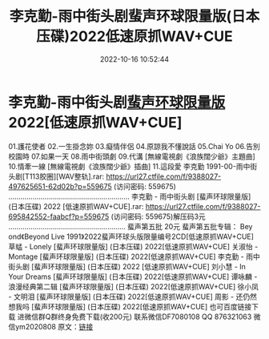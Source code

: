 ﻿---
title: 李克勤-雨中街头剧蜚声环球限量版(日本压碟)2022低速原抓WAV+CUE
date: 2022-10-16 10:52:44
categories: 新碟专辑、稀有等精品
tags: 华语中文
---
# 李克勤-雨中街头剧[蜚声环球限量版](日本压碟)2022[低速原抓WAV+CUE]

01.護花使者
02.一生掛念妳
03.癡情伴侶
04.原諒我不懂說話
05.Chai Yo
06.告別校園時
07.如果一天
08.雨中街頭劇
09.代溝 [無線電視劇《浪族闊少爺》主題曲]
10.情牽一線 [無線電視劇《浪族闊少爺》插曲]
11.這段愛
李克勤 1991-00-雨中街头剧[T113胶圈][WAV整轨].rar:
https://url27.ctfile.com/f/9388027-497625651-62d02b?p=559675
(访问密码: 559675)
............................................................
李克勤 - 雨中街头剧 [蜚声环球限量版] (日本压碟) 2022 [低速原抓WAV+CUE].rar: https://url27.ctfile.com/f/9388027-695842552-faabcf?p=559675
(访问密码: 559675)解压码3元
..........................................................
蜚声第五批 20元
蜚声第五批专辑：
Bey ond《Beyond Live 1991》2022蜚声环球头版限量编号2CD[低速原抓WAV+CUE]
草蜢 - Lonely [蜚声环球限量版] (日本压碟) 2022[低速原抓WAV+CUE]
关淑怡 - Montage [蜚声环球限量版] (日本压碟) 2022[低速原抓WAV+CUE]
李克勤 - 雨中街头剧 [蜚声环球限量版] (日本压碟) 2022 [低速原抓WAV+CUE]
刘小慧 - In Your Dreams [蜚声环球限量版] (日本压碟) 2022[低速原抓WAV+CUE]
谭咏麟 - 浪漫经典第二辑 [蜚声环球限量版] (日本压碟) 2022[低速原抓WAV+CUE]
徐小凤 - 文明泪 [蜚声环球限量版] (日本压碟) 2022[低速原抓WAV+CUE]
周影 - 还仍然想我吗 [蜚声环球限量版] (日本压碟) 2022[低速原抓WAV+CUE]
也可百度链接下载
进微信群Q群终身免费下载(收200元)
联系微信DF7080108 QQ 876321063
微信ym2020808
原文：[链接](https://blog.sina.com.cn/s/blog_1647c7e7601030zx8.html)